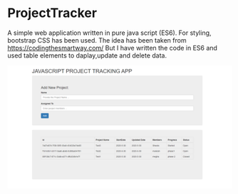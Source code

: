 # ProjectTracker
A simple web application written in pure java script (ES6). For styling, bootstrap CSS has been used. The idea has been taken from https://codingthesmartway.com/
But I have written the code in ES6 and used table elements to daplay,update and delete data. 

![alt_text](https://github.com/gmt20/ProjectTracker/blob/master/image.PNG)
